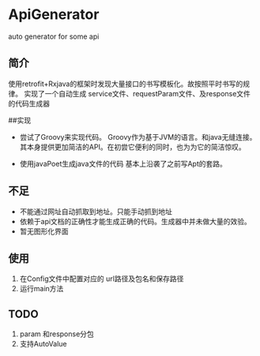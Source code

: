 # ApiGenerator
auto generator for some api

## 简介
使用retrofit+Rxjava的框架时发现大量接口的书写模板化。故按照平时书写的规律。
实现了一个自动生成 service文件、requestParam文件、及response文件的代码生成器

##实现

* 尝试了Groovy来实现代码。
    Groovy作为基于JVM的语言。和java无缝连接。其本身提供更加简洁的API。在初尝它便利的同时，也为为它的简洁惊叹。
    
* 使用javaPoet生成java文件的代码
    基本上沿袭了之前写Apt的套路。
    
## 不足

* 不能通过网址自动抓取到地址。只能手动抓到地址
* 依赖于api文档的正确性才能生成正确的代码。生成器中并未做大量的效验。
* 暂无图形化界面    

## 使用

1. 在Config文件中配置对应的 url路径及包名和保存路径
2. 运行main方法

## TODO
1. param 和response分包
2. 支持AutoValue

